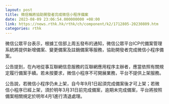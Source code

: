 ```yaml
---
layout: post
title: 微信稱將協助開發者完成微信小程序備案
date: 2023-08-09 23:06:54.000000000 +08:00
link: https://news.rthk.hk/rthk/ch/component/k2/1712805-20230809.htm
categories: rthk
---
```


微信公眾平台表示，根據工信部上周五發布的通知，微信公眾平台ICP代備案管理系統將提供新增備案、變更備案及註銷備案等服務，協助開發者完成微信小程序備案。

公告提到，在內地從事互聯網信息服務的互聯網應用程序主辦者，應當依照有關規定履行備案手續。若未按要求，微信小程序不可開展業務，平台不提供上架服務。

公告說，若微信小程序仍未上架，自今年9月1日起須完成備案後才可上架；若微信小程序已經上架，須於明年3月31日前完成備案，逾期未完成備案，平台將按照備案相關規定於明年4月1進行清退處理。
